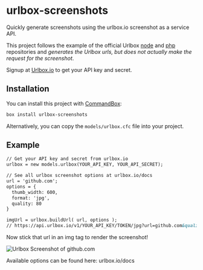 # urlbox-screenshots

Quickly generate screenshots using the urlbox.io screenshot as a service API.

This project follows the example of the official Urlbox [node](https://github.com/urlbox/urlbox-screenshots-node) and [php](https://github.com/urlbox-io/urlbox-screenshots-php) repositories and  *generates the Urlbox urls, but does not actually make the request for the screenshot*.

Signup at [Urlbox.io](https://urlbox.io) to get your API key and secret.

## Installation

You can install this project with [CommandBox](https://commandbox.ortusbooks.com/):

```bash
box install urlbox-screenshots
```

Alternatively, you can copy the `models/urlbox.cfc` file into your project.

## Example

```cfc
// Get your API key and secret from urlbox.io
urlbox = new models.urlbox(YOUR_API_KEY, YOUR_API_SECRET);

// See all urlbox screenshot options at urlbox.io/docs
url = 'github.com';
options = {
  thumb_width: 600,
  format: 'jpg',
  quality: 80
}

imgUrl = urlbox.buildUrl( url, options );
// https://api.urlbox.io/v1/YOUR_API_KEY/TOKEN/jpg?url=github.com&quality=80&thumb_width=600
```

Now stick that url in an img tag to render the screenshot!

![Urlbox Screenshot of github.com](https://api.urlbox.io/v1/ca482d7e-9417-4569-90fe-80f7c5e1c781/5a9a56f05cf1229bd8f2edf4a0e6c218ccea1bb7/jpeg?url=github.com&thumb_width=600&quality=80)

Available options can be found here: urlbox.io/docs
